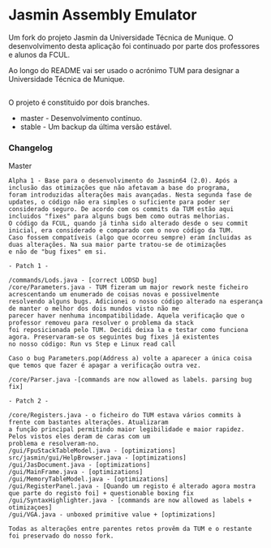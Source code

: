 # Jasmin Assembly Emulator
Um fork do projeto Jasmin da Universidade Técnica de Munique. O desenvolvimento desta aplicação foi continuado por parte dos professores e alunos da FCUL.

Ao longo do README vai ser usado o acrónimo TUM para designar a Universidade Técnica de Munique.
##
O projeto é constituido por dois branches.
* master - Desenvolvimento contínuo.
* stable - Um backup da última versão estável.

### Changelog
Master
```
Alpha 1 - Base para o desenvolvimento do Jasmin64 (2.0). Após a inclusão das otimizações que não afetavam a base do programa,
foram introduzidas alterações mais avançadas. Nesta segunda fase de updates, o código não era simples o suficiente para poder ser
considerado seguro. De acordo com os commits da TUM estão aqui incluidos "fixes" para alguns bugs bem como outras melhorias.
O código da FCUL, quando já tinha sido alterado desde o seu commit inicial, era considerado e comparado com o novo código da TUM.
Caso fossem compatíveis (algo que ocorreu sempre) eram íncluidas as duas alterações. Na sua maior parte tratou-se de otimizações
e não de "bug fixes" em si.

- Patch 1 - 

/commands/Lods.java - [correct LODSD bug]
/core/Parameters.java - TUM fizeram um major rework neste ficheiro acrescentando um enumerado de coisas novas e possivelmente 
resolvendo alguns bugs. Adicionei o nosso código alterado na esperança de manter o melhor dos dois mundos visto não me 
parecer haver nenhuma incompatibilidade. Aquela verificação que o professor removeu para resolver o problema da stack 
foi reposicionada pelo TUM. Decidi deixa la e testar como funciona agora. Preservaram-se os seguintes bug fixes já existentes
no nosso código: Run vs Step e Linux read call

Caso o bug Parameters.pop(Address a) volte a aparecer a única coisa que temos que fazer é apagar a verificação outra vez.

/core/Parser.java -[commands are now allowed as labels. parsing bug fix]

- Patch 2 - 

/core/Registers.java - o ficheiro do TUM estava vários commits à frente com bastantes alterações. Atualizaram
a função principal permitindo maior legibilidade e maior rapidez. Pelos vistos eles deram de caras com um
problema e resolveram-no.
/gui/FpuStackTableModel.java - [optimizations]
src/jasmin/gui/HelpBrowser.java - [optimizations]
/gui/JasDocument.java - [optimizations]
/gui/MainFrame.java - [optimizations]
/gui/MemoryTableModel.java - [optimizations]
/gui/RegisterPanel.java - [Quando um registo é alterado agora mostra que parte do registo foi] + questionable boxing fix
/gui/SyntaxHighlighter.java - [commands are now allowed as labels + otimizaçoes]
/gui/VGA.java - unboxed primitive value + [optimizations]

Todas as alterações entre parentes retos provêm da TUM e o restante foi preservado do nosso fork.
```



